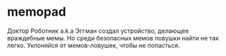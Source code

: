 # memopad
Доктор Роботник a.k.a Эггман создал устройство, делающее враждебные мемы. Но среди безопасных мемов ловушки найти не так легко. Уклоняйся от мемов-ловушек, чтобы не попасться.
